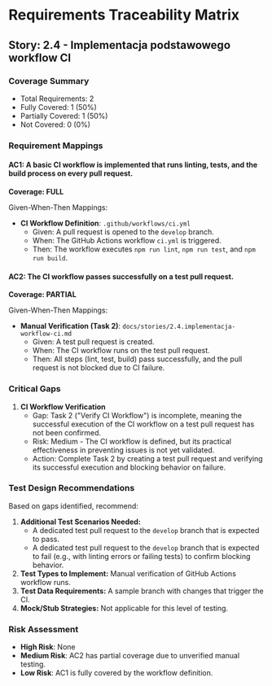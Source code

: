 # Requirements Traceability Matrix

## Story: 2.4 - Implementacja podstawowego workflow CI

### Coverage Summary

- Total Requirements: 2
- Fully Covered: 1 (50%)
- Partially Covered: 1 (50%)
- Not Covered: 0 (0%)

### Requirement Mappings

#### AC1: A basic CI workflow is implemented that runs linting, tests, and the build process on every pull request.

**Coverage: FULL**

Given-When-Then Mappings:

- **CI Workflow Definition**: `.github/workflows/ci.yml`
  - Given: A pull request is opened to the `develop` branch.
  - When: The GitHub Actions workflow `ci.yml` is triggered.
  - Then: The workflow executes `npm run lint`, `npm run test`, and `npm run build`.

#### AC2: The CI workflow passes successfully on a test pull request.

**Coverage: PARTIAL**

Given-When-Then Mappings:

- **Manual Verification (Task 2)**: `docs/stories/2.4.implementacja-workflow-ci.md`
  - Given: A test pull request is created.
  - When: The CI workflow runs on the test pull request.
  - Then: All steps (lint, test, build) pass successfully, and the pull request is not blocked due to CI failure.

### Critical Gaps

1.  **CI Workflow Verification**
    - Gap: Task 2 ("Verify CI Workflow") is incomplete, meaning the successful execution of the CI workflow on a test pull request has not been confirmed.
    - Risk: Medium - The CI workflow is defined, but its practical effectiveness in preventing issues is not yet validated.
    - Action: Complete Task 2 by creating a test pull request and verifying its successful execution and blocking behavior on failure.

### Test Design Recommendations

Based on gaps identified, recommend:

1.  **Additional Test Scenarios Needed:**
    *   A dedicated test pull request to the `develop` branch that is expected to pass.
    *   A dedicated test pull request to the `develop` branch that is expected to fail (e.g., with linting errors or failing tests) to confirm blocking behavior.
2.  **Test Types to Implement:** Manual verification of GitHub Actions workflow runs.
3.  **Test Data Requirements:** A sample branch with changes that trigger the CI.
4.  **Mock/Stub Strategies:** Not applicable for this level of testing.

### Risk Assessment

- **High Risk**: None
- **Medium Risk**: AC2 has partial coverage due to unverified manual testing.
- **Low Risk**: AC1 is fully covered by the workflow definition.
